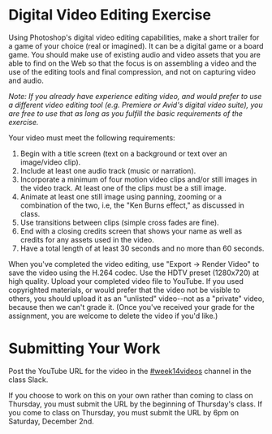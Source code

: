 # Digital Video Editing Exercise

Using Photoshop's digital video editing capabilities, make a short trailer for a game of your choice (real or imagined). It can be a digital game or a board game. You should make use of existing audio and video assets that you are able to find on the Web so that the focus is on assembling a video and the use of the editing tools and final compression, and not on capturing video and audio.  

*Note: If you already have experience editing video, and would prefer to use a different video editing tool (e.g. Premiere or Avid's digital video suite), you are free to use that as long as you fulfill the basic requirements of the exercise.*



Your video must meet the following requirements:
1.	Begin with a title screen (text on a background or text over an image/video clip).
2.	Include at least one audio track (music or narration).  
3.	Incorporate a minimum of four motion video clips and/or still images in the video track. At least one of the clips must be a still image. 
4.	Animate at least one still image using panning, zooming or a combination of the two, i.e, the "Ken Burns effect," as discussed in class.  
5.	Use transitions between clips (simple cross fades are fine).
6.	End with a closing credits screen that shows your name as well as credits for any assets used in the video.
7.	Have a total length of at least 30 seconds and no more than 60 seconds.

When you've completed the video editing, use "Export -> Render Video" to save the video using the H.264 codec. Use the HDTV preset (1280x720) at high quality. Upload your completed video file to YouTube. If you used copyrighted materials, or would prefer that the video not be visible to others, you should upload it as an "unlisted" video--not as a "private" video, because then we can't grade it. (Once you've received your grade for the assignment, you are welcome to delete the video if you'd like.)

# Submitting Your Work
Post the YouTube URL for the video in the [#week14videos](https://lawley-110-2017.slack.com/messages/C86R8V2PJ) channel in the class Slack.  

If you choose to work on this on your own rather than coming to class on Thursday, you must submit the URL  by the beginning of Thursday's class. If you come to class on Thursday, you must submit the URL by 6pm on Saturday, December 2nd.








